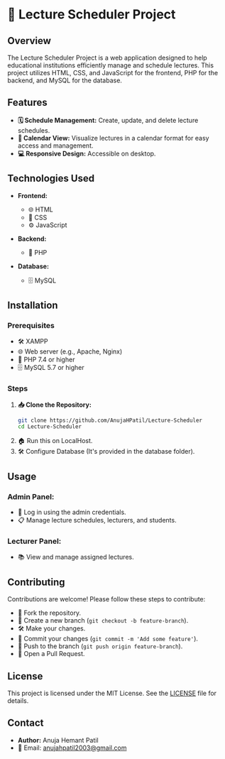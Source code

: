 # 📅 Lecture Scheduler Project

## Overview
The Lecture Scheduler Project is a web application designed to help educational institutions efficiently manage and schedule lectures. This project utilizes HTML, CSS, and JavaScript for the frontend, PHP for the backend, and MySQL for the database.

## Features
- **🗓️ Schedule Management:** Create, update, and delete lecture schedules.
- **📅 Calendar View:** Visualize lectures in a calendar format for easy access and management.
- **💻 Responsive Design:** Accessible on desktop.

## Technologies Used
- **Frontend:**
  - 🌐 HTML
  - 🎨 CSS
  - ⚙️ JavaScript

- **Backend:**
  - 🐘 PHP

- **Database:**
  - 🗄️ MySQL

## Installation

### Prerequisites
- 🛠️ XAMPP
- 🌐 Web server (e.g., Apache, Nginx)
- 🐘 PHP 7.4 or higher
- 🗄️ MySQL 5.7 or higher

### Steps
1. **📥 Clone the Repository:**
   ```bash
   git clone https://github.com/AnujaHPatil/Lecture-Scheduler
   cd Lecture-Scheduler

2. 🏠 Run this on LocalHost.
3. 🛠️ Configure Database (It's provided in the database folder).

## Usage

### Admin Panel:
- 🔑 Log in using the admin credentials.
- 📋 Manage lecture schedules, lecturers, and students.

### Lecturer Panel:
- 📚 View and manage assigned lectures.

## Contributing
Contributions are welcome! Please follow these steps to contribute:

- 🍴 Fork the repository.
- 🌿 Create a new branch (`git checkout -b feature-branch`).
- 🛠️ Make your changes.
- 💾 Commit your changes (`git commit -m 'Add some feature'`).
- 🚀 Push to the branch (`git push origin feature-branch`).
- 📝 Open a Pull Request.

## License
This project is licensed under the MIT License. See the [LICENSE](LICENSE) file for details.


## Contact
- **Author:** Anuja Hemant Patil
- 📧 Email: anujahpatil2003@gmail.com
